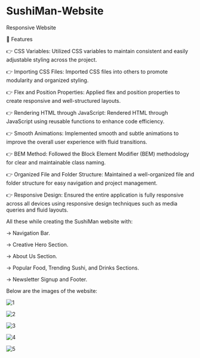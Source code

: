 # SushiMan-Website
Responsive Website


🔋 Features

👉 CSS Variables: Utilized CSS variables to maintain consistent and easily adjustable styling across the project.

👉 Importing CSS Files: Imported CSS files into others to promote modularity and organized styling.

👉 Flex and Position Properties: Applied flex and position properties to create responsive and well-structured layouts.

👉 Rendering HTML through JavaScript: Rendered HTML through JavaScript using reusable functions to enhance code efficiency.

👉 Smooth Animations: Implemented smooth and subtle animations to improve the overall user experience with fluid transitions.

👉 BEM Method: Followed the Block Element Modifier (BEM) methodology for clear and maintainable class naming.

👉 Organized File and Folder Structure: Maintained a well-organized file and folder structure for easy navigation and project management.

👉 Responsive Design: Ensured the entire application is fully responsive across all devices using responsive design techniques such as media queries and fluid layouts.

All these while creating the SushiMan website with:

-> Navigation Bar.

-> Creative Hero Section.

-> About Us Section.

-> Popular Food, Trending Sushi, and Drinks Sections.

-> Newsletter Signup and Footer.

Below are the images of the website:

![1](https://github.com/user-attachments/assets/9a65304a-1aea-417b-a5e4-40e635a3125c)

![2](https://github.com/user-attachments/assets/b8c9bbaa-4999-4542-8fda-c2bcaac7b7e7)

![3](https://github.com/user-attachments/assets/1ff0c15f-44c5-49b6-b75c-eff27b565463)

![4](https://github.com/user-attachments/assets/0124053b-ab7d-496c-8047-8e96be670296)

![5](https://github.com/user-attachments/assets/702aba5c-9dda-4850-9a02-f2d16b8ae558)

